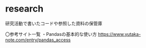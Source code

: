 # research
研究活動で書いたコードや参照した資料の保管庫

〇参考サイト一覧
・Pandasの基本的な使い方
  https://www.yutaka-note.com/entry/pandas_access
  
